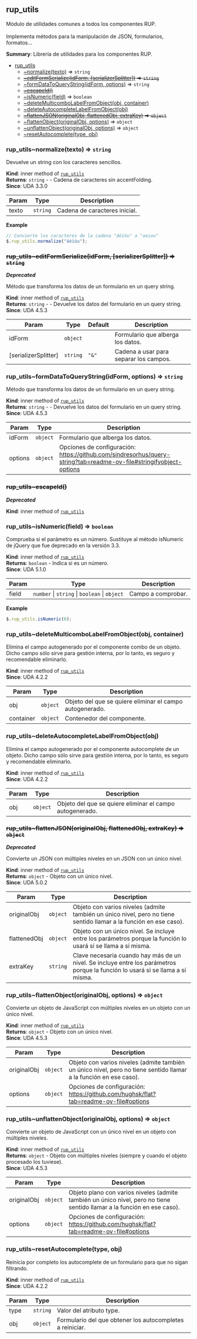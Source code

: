 <a name="jQuery.module_rup_utils"></a>

## rup\_utils
Módulo de utilidades comunes a todos los componentes RUP. <br/><br/>Implementa métodos para la manipulación de JSON, formularios, formatos...

**Summary**: Librería de utilidades para los componentes RUP.  

* [rup_utils](#jQuery.module_rup_utils)
    * [~normalize(texto)](#jQuery.module_rup_utils..normalize) ⇒ <code>string</code>
    * ~~[~editFormSerialize(idForm, [serializerSplitter])](#jQuery.module_rup_utils..editFormSerialize) ⇒ <code>string</code>~~
    * [~formDataToQueryString(idForm, options)](#jQuery.module_rup_utils..formDataToQueryString) ⇒ <code>string</code>
    * ~~[~escapeId()](#jQuery.module_rup_utils..escapeId)~~
    * [~isNumeric(field)](#jQuery.module_rup_utils..isNumeric) ⇒ <code>boolean</code>
    * [~deleteMulticomboLabelFromObject(obj, container)](#jQuery.module_rup_utils..deleteMulticomboLabelFromObject)
    * [~deleteAutocompleteLabelFromObject(obj)](#jQuery.module_rup_utils..deleteAutocompleteLabelFromObject)
    * ~~[~flattenJSON(originalObj, flattenedObj, extraKey)](#jQuery.module_rup_utils..flattenJSON) ⇒ <code>object</code>~~
    * [~flattenObject(originalObj, options)](#jQuery.module_rup_utils..flattenObject) ⇒ <code>object</code>
    * [~unflattenObject(originalObj, options)](#jQuery.module_rup_utils..unflattenObject) ⇒ <code>object</code>
    * [~resetAutocomplete(type, obj)](#jQuery.module_rup_utils..resetAutocomplete)

<a name="jQuery.module_rup_utils..normalize"></a>

### rup_utils~normalize(texto) ⇒ <code>string</code>
Devuelve un string con los caracteres sencillos.

**Kind**: inner method of [<code>rup\_utils</code>](#jQuery.module_rup_utils)  
**Returns**: <code>string</code> - - Cadena de caracteres sin accentFolding.  
**Since**: UDA 3.3.0  

| Param | Type | Description |
| --- | --- | --- |
| texto | <code>string</code> | Cadena de caracteres inicial. |

**Example**  
```js
// Convierte los caracteres de la cadena "áéíóu" a "aeiou"$.rup_utils.normalize("áéíóu");
```
<a name="jQuery.module_rup_utils..editFormSerialize"></a>

### ~~rup_utils~editFormSerialize(idForm, [serializerSplitter]) ⇒ <code>string</code>~~
***Deprecated***

Método que transforma los datos de un formulario en un query string.

**Kind**: inner method of [<code>rup\_utils</code>](#jQuery.module_rup_utils)  
**Returns**: <code>string</code> - - Devuelve los datos del formulario en un query string.  
**Since**: UDA 4.5.3  

| Param | Type | Default | Description |
| --- | --- | --- | --- |
| idForm | <code>object</code> |  | Formulario que alberga los datos. |
| [serializerSplitter] | <code>string</code> | <code>&quot;&amp;&quot;</code> | Cadena a usar para separar los campos. |

<a name="jQuery.module_rup_utils..formDataToQueryString"></a>

### rup_utils~formDataToQueryString(idForm, options) ⇒ <code>string</code>
Método que transforma los datos de un formulario en un query string.

**Kind**: inner method of [<code>rup\_utils</code>](#jQuery.module_rup_utils)  
**Returns**: <code>string</code> - - Devuelve los datos del formulario en un query string.  
**Since**: UDA 4.5.3  

| Param | Type | Description |
| --- | --- | --- |
| idForm | <code>object</code> | Formulario que alberga los datos. |
| options | <code>object</code> | Opciones de configuración: https://github.com/sindresorhus/query-string?tab=readme-ov-file#stringifyobject-options |

<a name="jQuery.module_rup_utils..escapeId"></a>

### ~~rup_utils~escapeId()~~
***Deprecated***

**Kind**: inner method of [<code>rup\_utils</code>](#jQuery.module_rup_utils)  
<a name="jQuery.module_rup_utils..isNumeric"></a>

### rup_utils~isNumeric(field) ⇒ <code>boolean</code>
Comprueba si el parámetro es un número. Sustituye al método isNumeric de jQuery que fue deprecado en la versión 3.3.

**Kind**: inner method of [<code>rup\_utils</code>](#jQuery.module_rup_utils)  
**Returns**: <code>boolean</code> - Indica si es un número.  
**Since**: UDA 5.1.0  

| Param | Type | Description |
| --- | --- | --- |
| field | <code>number</code> \| <code>string</code> \| <code>boolean</code> \| <code>object</code> | Campo a comprobar. |

**Example**  
```js
$.rup_utils.isNumeric(6);
```
<a name="jQuery.module_rup_utils..deleteMulticomboLabelFromObject"></a>

### rup_utils~deleteMulticomboLabelFromObject(obj, container)
Elimina el campo autogenerado por el componente combo de un objeto. Dicho campo sólo sirve para gestión interna, por lo tanto, es seguro y recomendable eliminarlo.

**Kind**: inner method of [<code>rup\_utils</code>](#jQuery.module_rup_utils)  
**Since**: UDA 4.2.2  

| Param | Type | Description |
| --- | --- | --- |
| obj | <code>object</code> | Objeto del que se quiere eliminar el campo autogenerado. |
| container | <code>object</code> | Contenedor del componente. |

<a name="jQuery.module_rup_utils..deleteAutocompleteLabelFromObject"></a>

### rup_utils~deleteAutocompleteLabelFromObject(obj)
Elimina el campo autogenerado por el componente autocomplete de un objeto. Dicho campo sólo sirve para gestión interna, por lo tanto, es seguro y recomendable eliminarlo.

**Kind**: inner method of [<code>rup\_utils</code>](#jQuery.module_rup_utils)  
**Since**: UDA 4.2.2  

| Param | Type | Description |
| --- | --- | --- |
| obj | <code>object</code> | Objeto del que se quiere eliminar el campo autogenerado. |

<a name="jQuery.module_rup_utils..flattenJSON"></a>

### ~~rup_utils~flattenJSON(originalObj, flattenedObj, extraKey) ⇒ <code>object</code>~~
***Deprecated***

Convierte un JSON con múltiples niveles en un JSON con un único nivel.

**Kind**: inner method of [<code>rup\_utils</code>](#jQuery.module_rup_utils)  
**Returns**: <code>object</code> - Objeto con un único nivel.  
**Since**: UDA 5.0.2  

| Param | Type | Description |
| --- | --- | --- |
| originalObj | <code>object</code> | Objeto con varios niveles (admite también un único nivel, pero no tiene sentido llamar a la función en ese caso). |
| flattenedObj | <code>object</code> | Objeto con un único nivel. Se incluye entre los parámetros porque la función lo usará si se llama a sí misma. |
| extraKey | <code>string</code> | Clave necesaria cuando hay más de un nivel. Se incluye entre los parámetros porque la función lo usará si se llama a sí misma. |

<a name="jQuery.module_rup_utils..flattenObject"></a>

### rup_utils~flattenObject(originalObj, options) ⇒ <code>object</code>
Convierte un objeto de JavaScript con múltiples niveles en un objeto con un único nivel.

**Kind**: inner method of [<code>rup\_utils</code>](#jQuery.module_rup_utils)  
**Returns**: <code>object</code> - Objeto con un único nivel.  
**Since**: UDA 4.5.3  

| Param | Type | Description |
| --- | --- | --- |
| originalObj | <code>object</code> | Objeto con varios niveles (admite también un único nivel, pero no tiene sentido llamar a la función en ese caso). |
| options | <code>object</code> | Opciones de configuración: https://github.com/hughsk/flat?tab=readme-ov-file#options |

<a name="jQuery.module_rup_utils..unflattenObject"></a>

### rup_utils~unflattenObject(originalObj, options) ⇒ <code>object</code>
Convierte un objeto de JavaScript con un único nivel en un objeto con múltiples niveles.

**Kind**: inner method of [<code>rup\_utils</code>](#jQuery.module_rup_utils)  
**Returns**: <code>object</code> - Objeto con múltiples niveles (siempre y cuando el objeto procesado los tuviese).  
**Since**: UDA 4.5.3  

| Param | Type | Description |
| --- | --- | --- |
| originalObj | <code>object</code> | Objeto plano con varios niveles (admite también un único nivel, pero no tiene sentido llamar a la función en ese caso). |
| options | <code>object</code> | Opciones de configuración: https://github.com/hughsk/flat?tab=readme-ov-file#options |

<a name="jQuery.module_rup_utils..resetAutocomplete"></a>

### rup_utils~resetAutocomplete(type, obj)
Reinicia por completo los autocomplete de un formulario para que no sigan filtrando.

**Kind**: inner method of [<code>rup\_utils</code>](#jQuery.module_rup_utils)  
**Since**: UDA 4.2.2  

| Param | Type | Description |
| --- | --- | --- |
| type | <code>string</code> | Valor del atributo type. |
| obj | <code>object</code> | Formulario del que obtener los autocompletes a reiniciar. |


